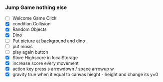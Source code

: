 ### Jump Game nothing else
- [ ] Welcome Game Click
- [x] condition Collision
- [x] Random Objects
- [x] Dino
- [ ] Put picture at background and dino
- [ ] put music
- [ ] play again button 
- [x] Store Highscore in localStorage
- [x] increase score every movement
- [x] action key press s arrowdown / space arrowup w
- [x] gravity true when it equal to canvas hieght - height and change its y=0
